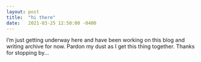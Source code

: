 ```yaml
---
layout: post
title:  "hi there"
date:   2021-03-25 12:50:00 -0400
---
```

I’m just getting underway here and have been working on this blog and writing archive for now. Pardon my dust as I get this thing together. Thanks for stopping by...

